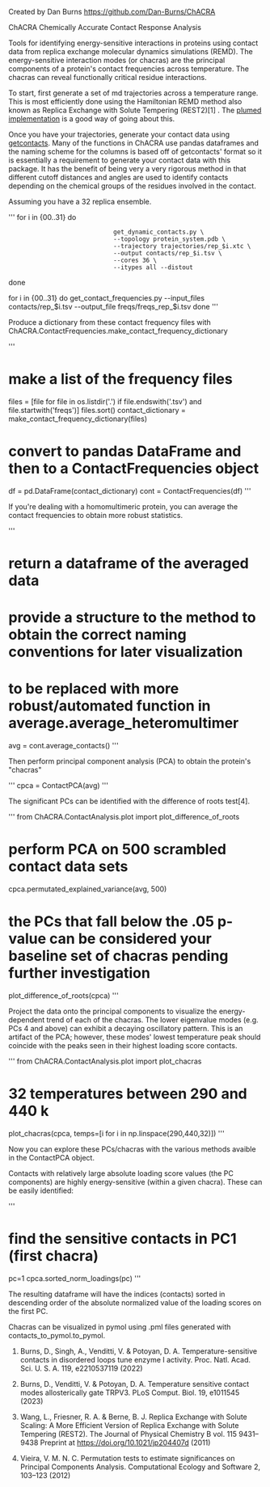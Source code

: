Created by Dan Burns
https://github.com/Dan-Burns/ChACRA

ChACRA
Chemically Accurate Contact Response Analysis

Tools for identifying energy-sensitive interactions in proteins using contact data from replica exchange molecular dynamics simulations (REMD).  The energy-sensitive interaction modes (or chacras) are the principal components of a protein's contact frequencies across temperature.  The chacras can reveal functionally critical residue interactions.

To start, first generate a set of md trajectories across a temperature range.  This is most efficiently done using the Hamiltonian REMD method also known as Replica Exchange with Solute Tempering (REST2)[1] .  The [plumed implementation](https://www.plumed.org/doc-v2.9/user-doc/html/hrex.html) is a good way of going about this. 

Once you have your trajectories, generate your contact data using [getcontacts](https://github.com/getcontacts/getcontacts). Many of the functions in ChACRA use pandas dataframes and the naming scheme for the columns is based off of getcontacts' format so it is essentially a requirement to generate your contact data with this package. It has the benefit of being very a very rigorous method in that different cutoff distances and angles are used to identify contacts depending on the chemical groups of the residues involved in the contact.  

Assuming you have a 32 replica ensemble.

'''
for i in {00..31}
do

                                 get_dynamic_contacts.py \
                                 --topology protein_system.pdb \
                                 --trajectory trajectories/rep_$i.xtc \
                                 --output contacts/rep_$i.tsv \
                                 --cores 36 \
                                 --itypes all --distout
done

for i in {00..31}
do
    get_contact_frequencies.py   --input_files contacts/rep_$i.tsv --output_file freqs/freqs_rep_$i.tsv
done
'''  

Produce a dictionary from these contact frequency files with ChACRA.ContactFrequencies.make_contact_frequency_dictionary 

'''
# make a list of the frequency files
files = [file for file in os.listdir('.') if file.endswith('.tsv') and file.startwith('freqs')]
files.sort()
contact_dictionary = make_contact_frequency_dictionary(files)
# convert to pandas DataFrame and then to a ContactFrequencies object
df = pd.DataFrame(contact_dictionary)
cont = ContactFrequencies(df)
'''

If you're dealing with a homomultimeric protein, you can average the contact frequencies to obtain more robust statistics.

'''
# return a dataframe of the averaged data
# provide a structure to the method to obtain the correct naming conventions for later visualization
# to be replaced with more robust/automated function in average.average_heteromultimer
avg = cont.average_contacts()
'''

Then perform principal component analysis (PCA) to obtain the protein's "chacras"

'''
cpca = ContactPCA(avg)
'''

The significant PCs can be identified with the difference of roots test[4].

'''
from ChACRA.ContactAnalysis.plot import plot_difference_of_roots
# perform PCA on 500 scrambled contact data sets
cpca.permutated_explained_variance(avg, 500)
# the PCs that fall below the .05 p-value can be considered your baseline set of chacras pending further investigation  
plot_difference_of_roots(cpca)
'''

Project the data onto the principal components to visualize the energy-dependent trend of each of the chacras.
The lower eigenvalue modes (e.g. PCs 4 and above) can exhibit a decaying oscillatory pattern.  This is an artifact of the PCA; however, these modes' lowest temperature peak should coincide with the peaks seen in their highest loading score contacts. 

'''
from ChACRA.ContactAnalysis.plot import plot_chacras
# 32 temperatures between 290 and 440 k
plot_chacras(cpca, temps=[i for i in np.linspace(290,440,32)])
'''

Now you can explore these PCs/chacras with the various methods avaible in the ContactPCA object.

Contacts with relatively large absolute loading score values (the PC components) are highly energy-sensitive (within a given chacra).
These can be easily identified:

'''
# find the sensitive contacts in PC1 (first chacra)
pc=1
cpca.sorted_norm_loadings(pc)
'''

The resulting dataframe will have the indices (contacts) sorted in descending order of the absolute normalized value of the loading scores on the first PC.

Chacras can be visualized in pymol using .pml files generated with contacts_to_pymol.to_pymol.



1. Burns, D., Singh, A., Venditti, V. & Potoyan, D. A. Temperature-sensitive contacts in disordered loops tune enzyme I activity. Proc. Natl. Acad. Sci. U. S. A. 119, e2210537119 (2022)

2. Burns, D., Venditti, V. & Potoyan, D. A. Temperature sensitive contact modes allosterically gate TRPV3. PLoS Comput. Biol. 19, e1011545 (2023)

3. Wang, L., Friesner, R. A. & Berne, B. J. Replica Exchange with Solute Scaling: A More Efficient Version of Replica Exchange with Solute Tempering (REST2). The Journal of Physical Chemistry B vol. 115 9431–9438 Preprint at https://doi.org/10.1021/jp204407d (2011)

4. Vieira, V. M. N. C. Permutation tests to estimate significances on Principal Components Analysis. Computational Ecology and Software 2, 103–123 (2012)

